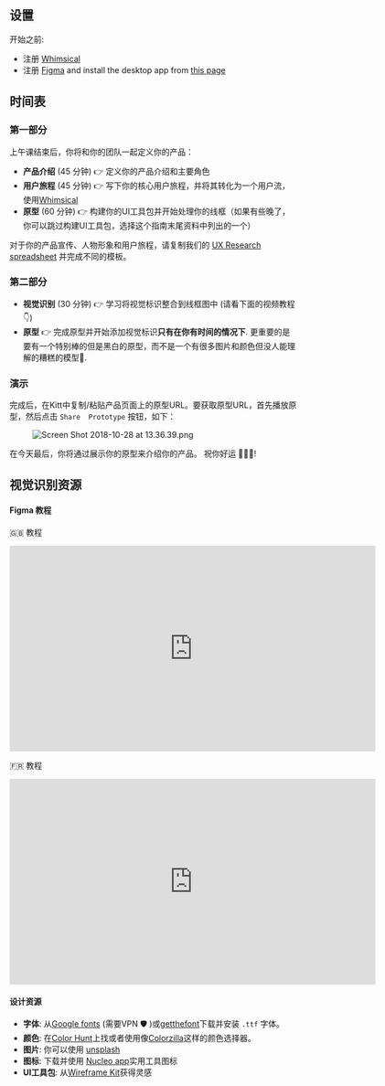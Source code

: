 ## 设置
开始之前:

- 注册 [Whimsical](https://whimsical.co)
- 注册 [Figma](https://www.figma.com/) and install the desktop app from [this page](https://www.figma.com/downloads/)


## 时间表

### 第一部分

上午课结束后，你将和你的团队一起定义你的产品：

- **产品介绍** (45 分钟) 👉 定义你的产品介绍和主要角色
- **用户旅程** (45 分钟) 👉 写下你的核心用户旅程，并将其转化为一个用户流，使用[Whimsical](https://whimsical.co)
- **原型** (60 分钟) 👉 构建你的UI工具包并开始处理你的线框（如果有些晚了，你可以跳过构建UI工具包，选择这个指南末尾资料中列出的一个）

对于你的产品宣传、人物形象和用户旅程，请复制我们的 <a href="https://docs.google.com/spreadsheets/d/1OGCJLizpcROt0WwbGV_bCOxBktHO9XPdNHkXcZIyX1o/edit?usp=sharing" target="_blank">UX Research spreadsheet</a> 并完成不同的模板。

### 第二部分

- **视觉识别** (30 分钟) 👉 学习将视觉标识整合到线框图中 (请看下面的视频教程 👇)
- **原型** 👉 完成原型并开始添加视觉标识**只有在你有时间的情况下**. 更重要的是要有一个特别棒的但是黑白的原型，而不是一个有很多图片和颜色但没人能理解的糟糕的模型😬.

### 演示
完成后，在Kitt中复制/粘贴产品页面上的原型URL。要获取原型URL，首先播放原型，然后点击 `Share  Prototype` 按钮，如下：

<figure style="width: 100%">
  <img alt="Screen Shot 2018-10-28 at 13.36.39.png" src="https://wagon-rc3.s3.eu-west-1.amazonaws.com/p23uzJ9h6DUHZzG1E1dNyAWA">
</figure>

在今天最后，你将通过展示你的原型来介绍你的产品。
祝你好运 🚀🚀🚀!


## 视觉识别资源

#### Figma 教程

🇬🇧 教程

<iframe src="https://player.vimeo.com/video/315676081" width="640" height="360" frameborder="0" webkitallowfullscreen mozallowfullscreen allowfullscreen></iframe>

🇫🇷 教程

<iframe src="https://player.vimeo.com/video/301271712" width="640" height="360" frameborder="0" webkitallowfullscreen mozallowfullscreen allowfullscreen></iframe>


#### 设计资源

- **字体**: 从[Google fonts](https://fonts.google.com/) (需要VPN 🛡 )或[getthefont](https://www.getthefont.com/)下载并安装 `.ttf` 字体。
- **颜色**: 在[Color Hunt](https://colorhunt.co/)上找或者使用像[Colorzilla](http://www.colorzilla.com/)这样的颜色选择器。
- **图片**: 你可以使用 [unsplash](https://unsplash.com/)
- **图标**: 下载并使用 [Nucleo app](https://nucleoapp.com/)实用工具图标
- **UI工具包**: 从[Wireframe Kit](https://www.figma.com/templates/wireframe-kits/)获得灵感
